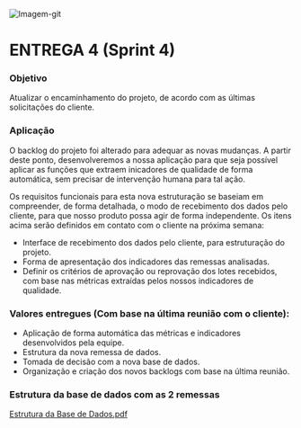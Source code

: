 ![Imagem-git](https://user-images.githubusercontent.com/56441318/83288074-2af5e080-a1b9-11ea-9049-6c27b940c1b7.jpg)

# ENTREGA 4 (Sprint 4)

### Objetivo
<p>Atualizar o encaminhamento do projeto, de acordo com as últimas solicitações do cliente.</p>

### Aplicação
<p>O backlog do projeto foi alterado para adequar as novas mudanças. A partir deste ponto, desenvolveremos a nossa aplicação para que seja possível aplicar as funções que extraem inicadores de qualidade de forma automática, sem precisar de intervenção humana para tal ação.</p>
<p>Os requisitos funcionais para esta nova estruturação se baseiam em compreender, de forma detalhada, o modo de recebimento dos dados pelo cliente, para que nosso produto possa agir de forma independente. Os itens acima serão definidos em contato com o cliente na próxima semana:</p>

<ul>
  <li>Interface de recebimento dos dados pelo cliente, para estruturação do projeto.</li>
  <li>Forma de apresentação dos indicadores das remessas analisadas.</li>
  <li>Definir os critérios de aprovação ou reprovação dos lotes recebidos, com base nas métricas extraídas pelos nossos indicadores de qualidade.</li>
</ul>

### Valores entregues (Com base na última reunião com o cliente):
- Aplicação de forma automática das métricas e indicadores desenvolvidos pela equipe.
- Estrutura da nova remessa de dados.
- Tomada de decisão com a nova base de dados.
- Organização e criação dos novos backlogs com base na última reunião.

### Estrutura da base de dados com as 2 remessas
[Estrutura da Base de Dados.pdf](https://github.com/justhenrique/SPC-projeto-integrador/files/4776656/Estrutura.da.Base.de.Dados.pdf)
